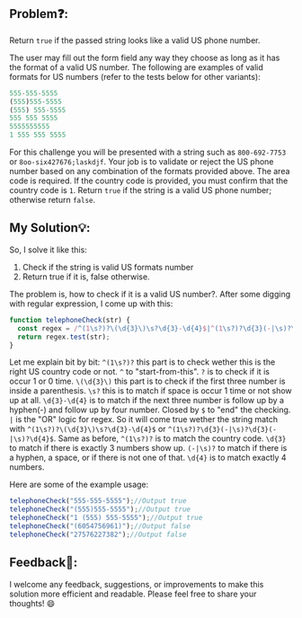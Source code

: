 ## Problem❓:

Return `true` if the passed string looks like a valid US phone number.

The user may fill out the form field any way they choose as long as it has the format of a valid US number. The following are examples of valid formats for US numbers (refer to the tests below for other variants):

```javascript
555-555-5555
(555)555-5555
(555) 555-5555
555 555 5555
5555555555
1 555 555 5555
```

For this challenge you will be presented with a string such as `800-692-7753` or `8oo-six427676;laskdjf`. Your job is to validate or reject the US phone number based on any combination of the formats provided above. The area code is required. If the country code is provided, you must confirm that the country code is `1`. Return `true` if the string is a valid US phone number; otherwise return `false`.



## My Solution💡:
So, I solve it like this:
1. Check if the string is valid US formats number
2. Return true if it is, false otherwise.

The problem is, how to check if it is a valid US number?. After some digging with regular expression, I come up with this:
```javascript
function telephoneCheck(str) {
  const regex = /^(1\s?)?\(\d{3}\)\s?\d{3}-\d{4}$|^(1\s?)?\d{3}(-|\s)?\d{3}(-|\s)?\d{4}$/
  return regex.test(str);
}
```
Let me explain bit by bit:
`^(1\s?)?` this part is to check wether this is the right US country code or not. `^` to "start-from-this". `?` is to check if it is occur 1 or 0 time.
`\(\d{3}\)` this part is to check if the first three number is inside a parenthesis.
`\s?` this is to match if space is occur 1 time or not show up at all.
`\d{3}-\d{4}` is to match if the next three number is follow up by a hyphen(-) and follow up by four number. Closed by `$` to "end" the checking.
`|` is the "OR" logic for regex. So it will come true wether the string match with `^(1\s?)?\(\d{3}\)\s?\d{3}-\d{4}$` or `^(1\s?)?\d{3}(-|\s)?\d{3}(-|\s)?\d{4}$`.
Same as before, `^(1\s?)?` is to match the country code.
`\d{3}` to match if there is exactly 3 numbers show up.
`(-|\s)?` to match if there is a hyphen, a space, or if there is not one of that.
`\d{4}` is to match exactly 4 numbers.


Here are some of the example usage:

```javascript
telephoneCheck("555-555-5555");//Output true
telephoneCheck("(555)555-5555");//Output true
telephoneCheck("1 (555) 555-5555");//Output true
telephoneCheck("(6054756961)");//Output false
telephoneCheck("27576227382");//Output false
```


## Feedback💬:

I welcome any feedback, suggestions, or improvements to make this solution more efficient and readable. Please feel free to share your thoughts! :smile:
